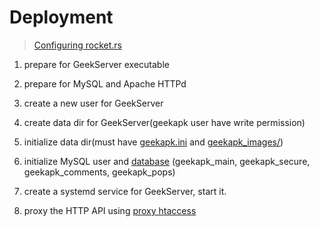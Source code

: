 # Deployment

> [Configuring rocket.rs](https://rocket.rs/guide/configuration/)

1. prepare for GeekServer executable

2. prepare for MySQL and Apache HTTPd

3. create a new user for GeekServer

4. create data dir for GeekServer(geekapk user have write permission)

5. initialize data dir(must have [geekapk.ini](geekapk.example.d/geekapk.example.ini) and [geekapk_images/](geekapk.example.d/geekapk_images/))

6. initialize MySQL user and [database](geekapk.example.d/dbinit.d/) (geekapk_main, geekapk_secure, geekapk_comments, geekapk_pops)

7. create a systemd service for GeekServer, start it.

8. proxy the HTTP API using [proxy htaccess](proxy_htaccess)